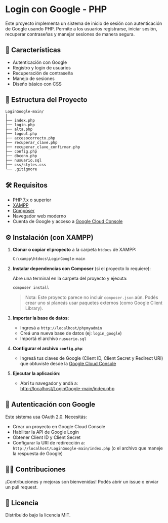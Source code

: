 # Login con Google - PHP

Este proyecto implementa un sistema de inicio de sesión con autenticación de Google usando PHP. Permite a los usuarios registrarse, iniciar sesión, recuperar contraseñas y manejar sesiones de manera segura.

## 🚀 Características

- Autenticación con Google
- Registro y login de usuarios
- Recuperación de contraseña
- Manejo de sesiones
- Diseño básico con CSS

## 📁 Estructura del Proyecto

```
LoginGoogle-main/
│
├── index.php
├── login.php
├── alta.php
├── logout.php
├── accesocorrecto.php
├── recuperar_clave.php
├── recuperar_clave_confirmar.php
├── config.php
├── dbconn.php
├── nusuario.sql
├── css/styles.css
└── .gitignore
```

## 🛠️ Requisitos

- PHP 7.x o superior
- [XAMPP](https://www.apachefriends.org/es/index.html)
- [Composer](https://getcomposer.org/)
- Navegador web moderno
- Cuenta de Google y acceso a [Google Cloud Console](https://console.cloud.google.com/)

## ⚙️ Instalación (con XAMPP)

1. **Clonar o copiar el proyecto** a la carpeta `htdocs` de XAMPP:

   ```bash
   C:\xampp\htdocs\LoginGoogle-main
   ```

2. **Instalar dependencias con Composer** (si el proyecto lo requiere):

   Abre una terminal en la carpeta del proyecto y ejecuta:

   ```bash
   composer install
   ```

   > Nota: Este proyecto parece no incluir `composer.json` aún. Podés crear uno si planeás usar paquetes externos (como Google Client Library).

3. **Importar la base de datos**:

   - Ingresá a `http://localhost/phpmyadmin`
   - Creá una nueva base de datos (ej: `login_google`)
   - Importá el archivo `nusuario.sql`

4. **Configurar el archivo `config.php`**:

   - Ingresá tus claves de Google (Client ID, Client Secret y Redirect URI) que obtuviste desde la [Google Cloud Console](https://console.cloud.google.com/apis/credentials)

5. **Ejecutar la aplicación**:

   - Abrí tu navegador y andá a:  
     [http://localhost/LoginGoogle-main/index.php](http://localhost/LoginGoogle-main/index.php)

## 🔐 Autenticación con Google

Este sistema usa OAuth 2.0. Necesitás:

- Crear un proyecto en Google Cloud Console
- Habilitar la API de Google Login
- Obtener Client ID y Client Secret
- Configurar la URI de redirección a:  
  `http://localhost/LoginGoogle-main/index.php` (o el archivo que maneje la respuesta de Google)

## 🧑‍💻 Contribuciones

¡Contribuciones y mejoras son bienvenidas! Podés abrir un issue o enviar un pull request.

## 📄 Licencia

Distribuido bajo la licencia MIT.

